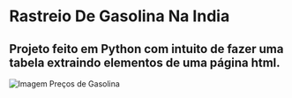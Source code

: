 # Rastreio De Gasolina Na India
## Projeto feito em Python com intuito de fazer uma tabela extraindo elementos de uma página html.

<div style="display: inline_block">
  <img align="center" alt="Imagem Preços de Gasolina" src="https://media.discordapp.net/attachments/1006720932477403200/1013702408100130826/unknown.png" >
</div>
